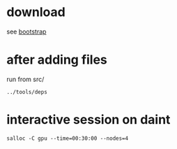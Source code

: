 # download

see [bootstrap](bootstrap)

# after adding files

run from src/

	../tools/deps

# interactive session on daint

	salloc -C gpu --time=00:30:00 --nodes=4

